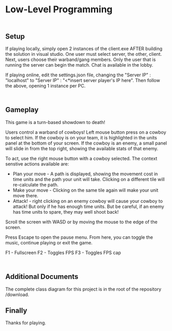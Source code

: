 ﻿Low-Level Programming
==================

\
Setup
------

If playing locally, simply open 2 instances of the client.exe AFTER building the solution in visual studio. One user must select server, the other, client. Next, users choose their warband/gang members. Only the user that is running the server can begin the match. Chat is available in the lobby.

If playing online, edit the settings.json file, changing the "Server IP" : "localhost" to "Server IP" : "<*insert server player's IP here". Then follow the above, opening 1 instance per PC.

\
Gameplay
------
This game is a turn-based showdown to death!

Users control a warband of cowboys! Left mouse button press on a cowboy to select him. If the cowboy is on your team, it is highlighted in the units panel at the bottom of your screen. If the cowboy is an enemy, a small panel will slide in from the top right, showing the available stats of that enemy. 

To act, use the right mouse button with a cowboy selected. The context senstive actions available are:
- Plan your move - A path is displayed, showing the movement cost in time units and the path your unit will take. Clicking on a different tile will re-calculate the path.
- Make your move - Clicking on the same tile again will make your unit move there.
- Attack! - right clicking on an enemy cowboy will cause your cowboy to attack! But only if he has enough time units. But be careful, if an enemy has time units to spare, they may well shoot back!

Scroll the screen with WASD or by moving the mouse to the edge of the screen.

Press Escape to open the pause menu. From here, you can toggle the music, continue playing or exit the game.

F1 - Fullscreen
F2 - Toggles FPS
F3 - Toggles FPS cap

\
Additional Documents
------
The complete class diagram for this project is in the root of the repository /download.

Finally
------
Thanks for playing.